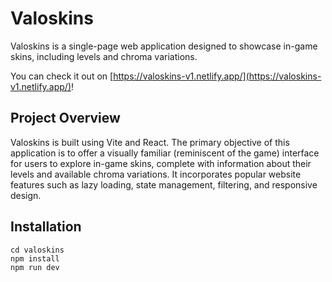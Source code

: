 # Valoskins
Valoskins is a single-page web application designed to showcase in-game skins, including levels and chroma variations.

You can check it out on [https://valoskins-v1.netlify.app/](https://valoskins-v1.netlify.app/)!

## Project Overview
Valoskins is built using Vite and React. The primary objective of this application is to offer a visually familiar (reminiscent of the game) interface for users to explore in-game skins, complete with information about their levels and available chroma variations.
It incorporates popular website features such as lazy loading, state management, filtering, and responsive design.

## Installation 

```
cd valoskins
npm install
npm run dev

